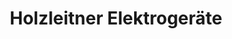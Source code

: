 ---
title: "Holzleitner Elektrogeräte"
url: /geldern/holzleitner-elektrogeraete/
shop: Elektronik
---